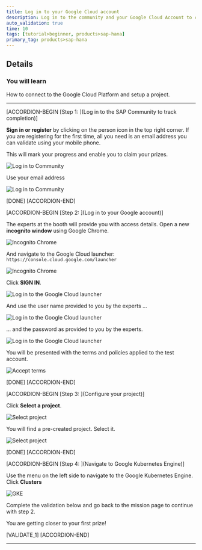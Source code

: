 ```yaml
---
title: Log in to your Google Cloud account
description: Log in to the community and your Google Cloud Account to configure your project
auto_validation: true
time: 10
tags: [tutorial>beginner, products>sap-hana]
primary_tag: products>sap-hana
---
```



## Details
### You will learn

How to connect to the Google Cloud Platform and setup a project.

---
[ACCORDION-BEGIN [Step 1: ](Log in to the SAP Community to track completion)]

**Sign in or register** by clicking on the person icon in the top right corner. If you are registering for the first time, all you need is an email address you can validate using your mobile phone.

This will mark your progress and enable you to claim your prizes.

![Log in to Community](zoomlogin.gif)

Use your email address

![Log in to Community](community.png)


[DONE]
[ACCORDION-END]

[ACCORDION-BEGIN [Step 2: ](Log in to your Google account)]

The experts at the booth will provide you with access details. Open a new **incognito window** using Google Chrome.

![Incognito Chrome](incognito.png)

And navigate to the Google Cloud launcher: `https://console.cloud.google.com/launcher`

![Incognito Chrome](incognito2.png)

Click **SIGN IN**.

![Log in to the Google Cloud launcher](signin.png)

And use the user name provided to you by the experts ...

![Log in to the Google Cloud launcher](1.png)

... and the password as provided to you by the experts.

![Log in to the Google Cloud launcher](2.png)

You will be presented with the terms and policies applied to the test account.

![Accept terms](accept.png)


[DONE]
[ACCORDION-END]


[ACCORDION-BEGIN [Step 3: ](Configure your project)]

Click **Select a project**.

![Select project](project.png)

You will find a pre-created project. Select it.

![Select project](project2.png)

[DONE]
[ACCORDION-END]

[ACCORDION-BEGIN [Step 4: ](Navigate to Google Kubernetes Engine)]

Use the menu on the left side to navigate to the Google Kubernetes Engine. Click **Clusters**

![GKE](k.png)

Complete the validation below and go back to the mission page to continue with step 2.

You are getting closer to your first prize!

[VALIDATE_1]
[ACCORDION-END]


---
